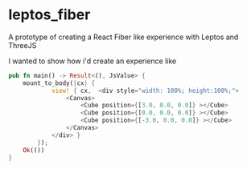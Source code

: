 # leptos_fiber

A prototype of creating a React Fiber like experience with Leptos and ThreeJS

I wanted to show how i'd create an experience like

```rust
pub fn main() -> Result<(), JsValue> {
    mount_to_body(|cx| {
            view! { cx,  <div style="width: 100%; height:100%;">
                <Canvas>
                    <Cube position={[3.0, 0.0, 0.0]} ></Cube>
                    <Cube position={[0.0, 0.0, 0.0]} ></Cube>
                    <Cube position={[-3.0, 0.0, 0.0]} ></Cube>
                </Canvas>
            </div> }
        });
    Ok(())
}
```
